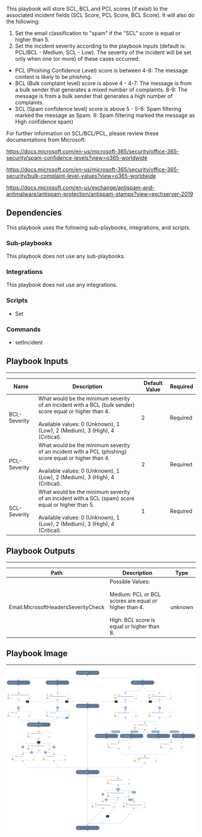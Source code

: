 This playbook will store SCL, BCL and PCL scores (if exist) to the associated incident fields (SCL Score, PCL Score, BCL Score).
It will also do the following:
1) Set the email classification to "spam" if the "SCL" score is equal or higher than 5.
2) Set the incident severity according to the playbook inputs (default is: PCL/BCL - Medium, SCL - Low). The severity of the incident will be set only when one (or more) of these cases occurred:
- PCL (Phishing Confidence Level) score is between 4-8: The message content is likely to be phishing.
- BCL (Bulk complaint level) score is above 4 -  4-7: The message is from a bulk sender that generates a mixed number of complaints. 8-9: The message is from a bulk sender that generates a high number of complaints.
- SCL (Spam confidence level) score is above 5 - 5-6: Spam filtering marked the message as Spam. 9: Spam filtering marked the message as High confidence spam)

For further information on SCL/BCL/PCL, please review these documentations from Microsoft:

https://docs.microsoft.com/en-us/microsoft-365/security/office-365-security/spam-confidence-levels?view=o365-worldwide

https://docs.microsoft.com/en-us/microsoft-365/security/office-365-security/bulk-complaint-level-values?view=o365-worldwide

https://docs.microsoft.com/en-us/exchange/antispam-and-antimalware/antispam-protection/antispam-stamps?view=exchserver-2019

## Dependencies
This playbook uses the following sub-playbooks, integrations, and scripts.

### Sub-playbooks
This playbook does not use any sub-playbooks.

### Integrations
This playbook does not use any integrations.

### Scripts
* Set

### Commands
* setIncident

## Playbook Inputs
---

| **Name** | **Description** | **Default Value** | **Required** |
| --- | --- | --- | --- |
| BCL-Severity | What would be the minimum severity of an incident with a BCL \(bulk sender\) score equal or higher than 4.<br/><br/>Available values: 0 \(Unknown\), 1 \(Low\), 2 \(Medium\), 3 \(High\), 4 \(Critical\). | 2 | Required |
| PCL-Severity | What would be the minimum severity of an incident with a PCL \(phishing\) score equal or higher than 4.<br/><br/>Available values: 0 \(Unknown\), 1 \(Low\), 2 \(Medium\), 3 \(High\), 4 \(Critical\). | 2 | Required |
| SCL-Severity | What would be the minimum severity of an incident with a SCL \(spam\) score equal or higher than 5.<br/><br/>Available values: 0 \(Unknown\), 1 \(Low\), 2 \(Medium\), 3 \(High\), 4 \(Critical\). | 1 | Required |

## Playbook Outputs
---

| **Path** | **Description** | **Type** |
| --- | --- | --- |
| Email.MicrosoftHeadersSeverityCheck | Possible Values:<br/><br/>Medium: PCL or BCL scores are equal or higher than 4.<br/><br/>High: BCL score is equal or higher than 8.<br/> | unknown |

## Playbook Image
---
![Process Microsoft's Anti-Spam Headers](../doc_files/Process_Microsoft's_Anti-Spam_Headers.png)